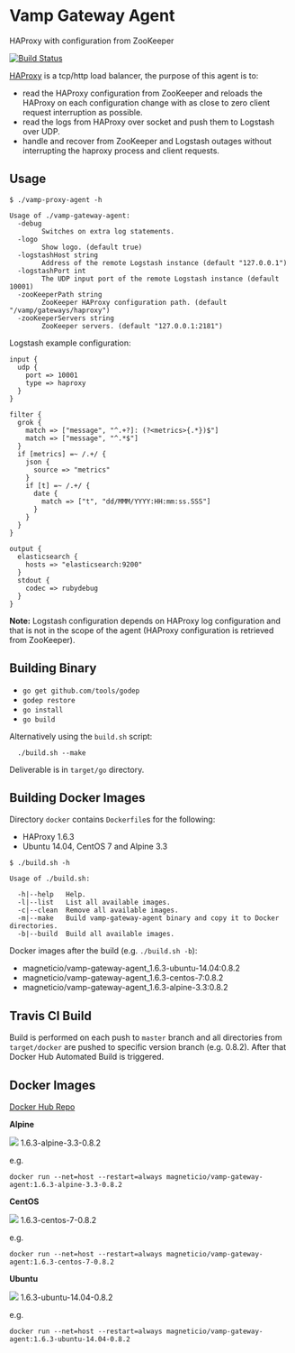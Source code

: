# Vamp Gateway Agent

HAProxy with configuration from ZooKeeper

[![Build Status](https://travis-ci.org/magneticio/vamp-gateway-agent.svg?branch=master)](https://travis-ci.org/magneticio/vamp-gateway-agent)

[HAProxy](http://www.haproxy.org/) is a tcp/http load balancer, the purpose of this agent is to: 

- read the HAProxy configuration from ZooKeeper and reloads the HAProxy on each configuration change with as close to zero client request interruption as possible.
- read the logs from HAProxy over socket and push them to Logstash over UDP.
- handle and recover from ZooKeeper and Logstash outages without interrupting the haproxy process and client requests.

## Usage

```
$ ./vamp-proxy-agent -h
                                       
Usage of ./vamp-gateway-agent:
  -debug
        Switches on extra log statements.
  -logo
        Show logo. (default true)
  -logstashHost string
        Address of the remote Logstash instance (default "127.0.0.1")
  -logstashPort int
        The UDP input port of the remote Logstash instance (default 10001)
  -zooKeeperPath string
        ZooKeeper HAProxy configuration path. (default "/vamp/gateways/haproxy")
  -zooKeeperServers string
        ZooKeeper servers. (default "127.0.0.1:2181")
```

Logstash example configuration:

```
input {
  udp {
    port => 10001
    type => haproxy
  }
}

filter {
  grok {
    match => ["message", "^.+?]: (?<metrics>{.*})$"]
    match => ["message", "^.*$"]
  }
  if [metrics] =~ /.+/ {
    json {
      source => "metrics"
    }
    if [t] =~ /.+/ {
      date {
        match => ["t", "dd/MMM/YYYY:HH:mm:ss.SSS"]
      }
    }
  }
}

output {
  elasticsearch {
    hosts => "elasticsearch:9200"
  }
  stdout {
    codec => rubydebug
  }
}
```

**Note:** Logstash configuration depends on HAProxy log configuration and that is not in the scope of the agent (HAProxy configuration is retrieved from ZooKeeper). 

## Building Binary

- `go get github.com/tools/godep`
- `godep restore`
- `go install`
- `go build`

Alternatively using the `build.sh` script:
```
  ./build.sh --make
```
Deliverable is in `target/go` directory.
 
## Building Docker Images

Directory `docker` contains `Dockerfile`s for the following:

- HAProxy 1.6.3
- Ubuntu 14.04, CentOS 7 and Alpine 3.3

```
$ ./build.sh -h

Usage of ./build.sh:

  -h|--help   Help.
  -l|--list   List all available images.
  -c|--clean  Remove all available images.
  -m|--make   Build vamp-gateway-agent binary and copy it to Docker directories.
  -b|--build  Build all available images.

```

Docker images after the build (e.g. `./build.sh -b`): 

- magneticio/vamp-gateway-agent_1.6.3-ubuntu-14.04:0.8.2
- magneticio/vamp-gateway-agent_1.6.3-centos-7:0.8.2
- magneticio/vamp-gateway-agent_1.6.3-alpine-3.3:0.8.2 

## Travis CI Build

Build is performed on each push to `master` branch and all directories from `target/docker` are pushed to specific version branch (e.g. 0.8.2).
After that Docker Hub Automated Build is triggered.

## Docker Images

[Docker Hub Repo](https://hub.docker.com/r/magneticio/vamp-gateway-agent/)

**Alpine**

[![](https://badge.imagelayers.io/magneticio/vamp-gateway-agent:1.6.3-alpine-3.3-0.8.2.svg)](https://imagelayers.io/?images=magneticio/vamp-gateway-agent:1.6.3-alpine-3.3-0.8.2) 1.6.3-alpine-3.3-0.8.2

e.g.

```
docker run --net=host --restart=always magneticio/vamp-gateway-agent:1.6.3-alpine-3.3-0.8.2
```

**CentOS**

[![](https://badge.imagelayers.io/magneticio/vamp-gateway-agent:1.6.3-centos-7-0.8.2.svg)](https://imagelayers.io/?images=magneticio/vamp-gateway-agent:1.6.3-centos-7-0.8.2) 1.6.3-centos-7-0.8.2

e.g.

```
docker run --net=host --restart=always magneticio/vamp-gateway-agent:1.6.3-centos-7-0.8.2
```

**Ubuntu**

[![](https://badge.imagelayers.io/magneticio/vamp-gateway-agent:1.6.3-ubuntu-14.04-0.8.2.svg)](https://imagelayers.io/?images=magneticio/vamp-gateway-agent:1.6.3-ubuntu-14.04-0.8.2) 1.6.3-ubuntu-14.04-0.8.2

e.g.

```
docker run --net=host --restart=always magneticio/vamp-gateway-agent:1.6.3-ubuntu-14.04-0.8.2
```

